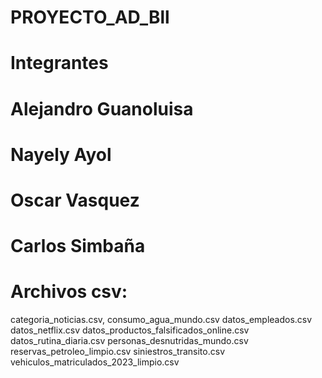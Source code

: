 # PROYECTO_AD_Bll
# Integrantes
# Alejandro Guanoluisa
# Nayely Ayol
# Oscar Vasquez
# Carlos Simbaña

# Archivos csv:
categoria_noticias.csv,
consumo_agua_mundo.csv
datos_empleados.csv
datos_netflix.csv
datos_productos_falsificados_online.csv
datos_rutina_diaria.csv
personas_desnutridas_mundo.csv
reservas_petroleo_limpio.csv
siniestros_transito.csv
vehiculos_matriculados_2023_limpio.csv
